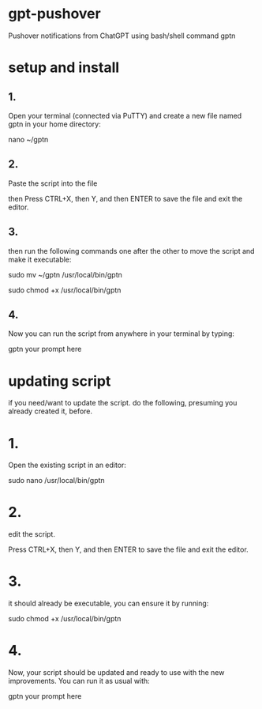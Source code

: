 # gpt-pushover
Pushover notifications from ChatGPT using bash/shell command gptn

# setup and install

## 1. 

Open your terminal (connected via PuTTY) and create a new file named gptn in your home directory:

nano ~/gptn

## 2. 

Paste the script into the file

then Press CTRL+X, then Y, and then ENTER to save the file and exit the editor.

## 3. 

then run the following commands one after the other to move the script and make it executable: 

sudo mv ~/gptn /usr/local/bin/gptn

sudo chmod +x /usr/local/bin/gptn

## 4. 

Now you can run the script from anywhere in your terminal by typing:

gptn your prompt here


# updating script

if you need/want to update the script. do the following, presuming you already created it, before. 

# 1. 

Open the existing script in an editor:

sudo nano /usr/local/bin/gptn

# 2. 

edit the script. 

Press CTRL+X, then Y, and then ENTER to save the file and exit the editor.

# 3. 

it should already be executable, you can ensure it by running:

sudo chmod +x /usr/local/bin/gptn

# 4. 

Now, your script should be updated and ready to use with the new improvements. You can run it as usual with:

gptn your prompt here


